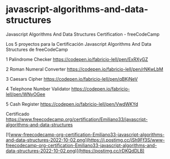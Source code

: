 # javascript-algorithms-and-data-structures
Javascript Algorithms And Data Structures Certification - freeCodeCamp

Los 5 proyectos para la Certificación Javascript Algorithms And Data Structures de freeCodeCamp

1 Palindrome Checker
https://codepen.io/fabricio-lell/pen/ExRXyGZ

2 Roman Numeral Converter
https://codepen.io/fabricio-lell/pen/rNKwLbM

3 Caesars Cipher
https://codepen.io/fabricio-lell/pen/qBKjNeV

4 Telephone Number Validator
https://codepen.io/fabricio-lell/pen/WNyOGee

5 Cash Register
https://codepen.io/fabricio-lell/pen/VwdWKYd


Certificado 
https://www.freecodecamp.org/certification/Emiliano33/javascript-algorithms-and-data-structures


[![www-freecodecamp-org-certification-Emiliano33-javascript-algorithms-and-data-structures-2022-10-02.png](https://i.postimg.cc/jSh9Ff3S/www-freecodecamp-org-certification-Emiliano33-javascript-algorithms-and-data-structures-2022-10-02.png)](https://postimg.cc/rDKQdDLB)
